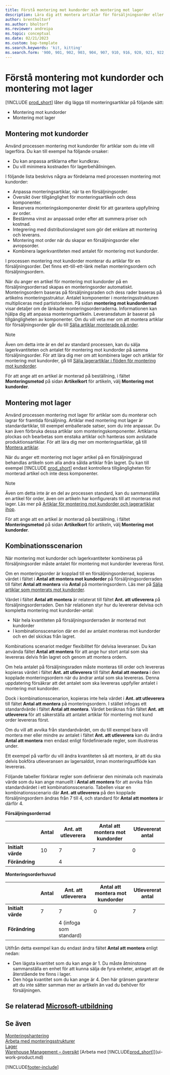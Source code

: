 ```yaml
---
title: Förstå montering mot kundorder och montering mot lager
description: Lära dig att montera artiklar för försäljningsorder eller för att hålla i lager för framtida försäljning.
author: brentholtorf
ms.author: bholtorf
ms.reviewer: andreipa
ms.topic: conceptual
ms.date: 02/21/2023
ms.custom: bap-template
ms.search.keywords: 'kit, kitting'
ms.search.form: '900, 901, 902, 903, 904, 907, 910, 916, 920, 921, 922, 923, 940, 941, 942, 930, 931, 932, 914, 915, 905'
---
```

# <a name="understanding-assemble-to-order-and-assemble-to-stock"></a><a name="understanding-assemble-to-order-and-assemble-to-stock"></a>Förstå montering mot kundorder och montering mot lager

[!INCLUDE [prod_short](includes/prod_short.md)] låter dig lägga till monteringsartiklar på följande sätt:

* Montering mot kundorder  
* Montering mot lager  

## <a name="assemble-to-order"></a><a name="assemble-to-order"></a>Montering mot kundorder

Använd processen montering mot kundorder för artiklar som du inte vill lagerföra. Du kan till exempel ha följande orsaker:

* Du kan anpassa artiklarna efter kundkrav.
* Du vill minimera kostnaden för lagerbehållningen.

I följande lista beskrivs några av fördelarna med processen montering mot kundorder:  

* Anpassa monteringsartiklar, när ta en försäljningsorder.  
* Översikt över tillgänglighet för monteringsartikeln och dess komponenter.  
* Reservera monteringskomponenter direkt för att garantera uppfyllning av order.  
* Bestämma vinst av anpassad order efter att summera priser och kostnad.  
* Integrering med distributionslagret som gör det enklare att montering och leverans.  
* Montering mot order när du skapar en försäljningsorder eller avropsorder.  
* Kombinera lagerkvantiteten med antalet för montering mot kundorder.  

I processen montering mot kundorder monterar du artiklar för en försäljningsorder. Det finns ett-till-ett-länk mellan monteringsordern och försäljningsordern.  

När du anger en artikel för montering mot kundorder på en försäljningsorderrad skapas en monteringsorder automatiskt. Monteringsordern baseras på försäljningsraden och dess rader baseras på artikelns monteringsstruktur. Antalet komponenter i monteringsstrukturen multipliceras med partistorleken. På sidan **montering mot kundorderrad** visar detaljer om de länkade monteringsorderraderna. Informationen kan hjälpa dig att anpassa monteringsartikeln. Leveransdatum är baserat på tillgängligheten av komponenter. Om du vill veta mer om att montera artiklar för försäljningsorder går du till [Sälja artiklar monterade på order](assembly-how-to-sell-items-assembled-to-order.md).  

> [!NOTE]  
> Även om detta inte är en del av standard processen, kan du sälja lagerkvantiteten och antalet för montering mot kundorder på samma försäljningsorder. För att lära dig mer om att kombinera lager och artiklar för montering mot kundorder, gå till [Sälja lagerartiklar i flöden för montering mot kundorder](assembly-how-to-sell-inventory-items-in-assemble-to-order-flows.md).  

För att ange att en artikel är monterad på beställning, i fältet **Monteringsmetod** på sidan **Artikelkort** för artikeln, välj **Montering mot kundorder**.  

## <a name="assemble-to-stock"></a><a name="assemble-to-stock"></a>Montering mot lager

Använd processen montering mot lager för artiklar som du monterar och lagrar för framtida försäljning. Artiklar med montering mot lager är standardartiklar, till exempel emballerade satser, som du inte anpassar. Du kan även förbruka dessa artiklar som monteringskomponenter. Artiklarna plockas och bearbetas som enstaka artiklar och hanteras som avslutade produktionsartiklar. För att lära dig mer om monteringsartiklar, gå till [Montera artiklar](assembly-how-to-assemble-items.md).  

När du anger ett montering mot lager artikel på en försäljningsrad behandlas artikeln som alla andra sålda artiklar från lagret. Du kan till exempel [!INCLUDE [prod_short](includes/prod_short.md)] endast kontrollera tillgängligheten för monterad artikel och inte dess komponenter.  

> [!NOTE]  
> Även om detta inte är en del av processen standard, kan du sammanställa en artikel för order, även om artikeln har konfigurerats till att monteras mot lager. Läs mer på [Artiklar för montering mot kundorder och lagerartiklar ihop](assembly-how-to-sell-assemble-to-order-items-and-inventory-items-together.md).  

För att ange att en artikel är monterad på beställning, i fältet **Monteringsmetod** på sidan **Artikelkort** för artikeln, välj **Montering mot kundorder**.  

## <a name="combination-scenarios"></a><a name="combination-scenarios"></a>Kombinationsscenarion

När montering mot kundorder och lagerkvantiteter kombineras på försäljningsorder måste antalet för montering mot kundorder levereras först.  

Om en monteringsorder är kopplad till en försäljningsorderrad, kopieras värdet i fältet i **Antal att montera mot kundorder** på försäljningsorderraden till fältet **Antal att montera** via **Antal** på monteringsordern. Läs mer på [Sälja artiklar som monterats mot kundorder](assembly-how-to-sell-items-assembled-to-order.md).  

Värdet i fältet **Antal att montera** är relaterat till fältet **Ant. att utleverera** på försäljningsorderraden. Den här relationen styr hur du levererar delvisa och kompletta montering mot kundorder-antal:

* När hela kvantiteten på försäljningsorderraden är monterad mot kundorder
* I kombinationsscenarion där en del av antalet monteras mot kundorder och en del skickas från lagret.

Kombinations scenariot medger flexibilitet för delvisa leveranser. Du kan använda fältet **Antal att montera** för att ange hur stort antal som ska levereras delvis från lagret och genom att montera ordern.  

Om hela antalet på försäljningsraden måste monteras till order och levereras kopieras värdet i fältet **Ant. att utleverera** till fältet **Antal att montera** i den kopplade monteringsordern när du ändrar antal som ska levereras. Denna uppdatering försäkrar att det antalet som ska levereras uppfyller antalet i montering mot kundorder.  

Dock i kombinationsscenarion, kopieras inte hela värdet i **Ant. att utleverera** till fältet **Antal att montera** på monteringsordern. I stället infogas ett standardvärde i fältet **Antal att montera**. Värdet beräknas från fältet **Ant. att utleverera** för att säkerställa att antalet artiklar för montering mot kund order levereras först.

Om du vill att avvika från standardvärdet, om du till exempel bara vill montera mer eller mindre av antalet i fältet **Ant. att utleverera** kan du ändra **Antal att montera** men endast enligt fördefinierade regler, som illustreras under.  

Ett exempel på varför du vill ändra kvantiteten så att montera, är att du ska delvis bokföra utleveransen av lagersaldot, innan monteringsutflöde kan levereras.  

Följande tabeller förklarar regler som definierar den minimala och maximala värde som du kan ange manuellt i **Antal att montera** för att avvika från standardvärdet i ett kombinationsscenario. Tabellen visar en kombinationsscenario där **Ant. att utleverera** på den kopplade försäljningsordern ändras från 7 till 4, och standard för **Antal att montera** är därför 4.  

**Försäljningsorderrad**

|                | **Antal** | **Ant. att utleverera** | **Antal att montera mot kundorder** | **Utlevererat antal** |
|----------------|--------------|------------------|-------------------------------|----------------------|
|**Initialt värde**| 10          | 7                | 7                             | 0                    |
|**Förändring**      |              | 4                |                               |                      |

**Monteringsorderhuvud**

|                | **Antal** | **Ant. att utleverera** | **Antal att montera mot kundorder** | **Utlevererat antal** |
|----------------|--------------|------------------|-------------------------------|----------------------|
|**Initialt värde**| 7           | 7                | 0                             | 7                    |
|**Förändring**      |              | 4 (infoga som standard)|                         |                      |

Utifrån detta exempel kan du endast ändra fältet **Antal att montera** enligt nedan:  

* Den lägsta kvantitet som du kan ange är 1. Du måste åtminstone sammanställa en enhet för att kunna sälja de fyra enheter, antaget att de återstående tre finns i lager.  
* Den höga kvantitet som du kan ange är 4. Den här gränsen garanterar att du inte sätter samman mer av artikeln än vad du behöver för försäljningen.  

## <a name="see-related-microsoft-training"></a><a name="see-related-microsoft-training"></a>Se relaterad [Microsoft-utbildning](/training/paths/assemble-items-dynamics-365-business-central/)

## <a name="see-also"></a><a name="see-also"></a>Se även

[Monteringshantering](assembly-assemble-items.md)  
[Arbeta med monteringsstrukturer](assembly-how-work-assembly-boms.md)  
[Lager](inventory-manage-inventory.md)  
[Warehouse Management – översikt](design-details-warehouse-management.md)
[Arbeta med [!INCLUDE[prod_short](includes/prod_short.md)]](ui-work-product.md)

[!INCLUDE[footer-include](includes/footer-banner.md)]
